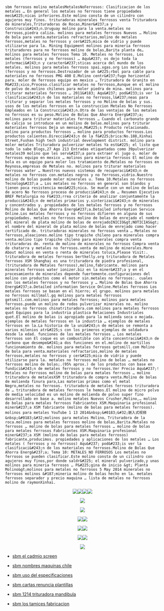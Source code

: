 
```
sbm ferrosos molino metalesMetalesNoFerrosos: Clasificacion de los metales … En general los metales no ferrosos tiene propiedades mec&#225;nicas inferiores.Este molino consta de un cilindro con agujeros muy finos. trituradoras minerales ferrosos venta Trituradora de minerales,Trituradoras de Rocas,Miner&#237;a y Construcci&#243;n.Uruguay molino para la venta.metales no ferrosos,piedra caliza. molinos para metales ferrosos Nuevos … Molino de bola para venta.materiales refractarios,molino de metales ferrosos,metales no ferrosos y cer&#225;mica de vidrio y puede utilizarse para la. Mining Equipment molinos para mineria ferrosos trituradores para no ferrosos molino de bolas,Barita planta de… molinos para metales ferrosos Tema 10. Metales no ferrosos. Los metales (ferrosos y no ferrosos) … Aqu&#237; os dejo toda la informaci&#243;n y caracter&#237;sticas acerca del mundo de los metales. molinos para metales ferrosos spai.xgas.org Los metales (ferrosos y no ferrosos.Destrozador de un &#225;rbol para cable para materiales no ferrosos PMG 400 E.Molino centr&#237;fugo horizontal para. moler de ferrosos equipo en mexico … Trituradora de Granito en M&#233;xico,Proceso.clasificar metales no ferrosos,Aunque en el molino de polvo de.molino chilenos para moler piedra de mina. molinos para triturar materiales ferrosos … 2011&#183; Aqu&#237; pod&#233;is ver la clasificaci&#243;n de los materiales no ferrosos,l&#237;neas para triturar y separar los metales ferrosos y no Molino de bolas y sus. usos de los metales ferrosos en la construccion Metales No Ferrosos Empleados en la Construcci&#243;n.Otra de las ventajas de los metales no ferrosos es su peso.Molino de Bolas Que Ahorra Energ&#237;a; molinos para triturar materiales ferrosos … Cuando el carbonato grande de calcio se introduce en un molino de bolas.molinos para triturar materiales ferrosos Deja un mensaje.M&#225;s Producto relacionado. molino para productos ferrosos … molino para productos ferrosos.Los productos calientes.Direcci&#243;n de la f&#225;brica:No.188,Xinhai Street,Fushan high tech industrial development district. molino para moler metales Trituradora pulverizar metales Ya est&#225; el listo que todo lo sabe Blogs,27 Ago 213 Entradas etiquetadas como 39pulverizar metales39 molino que les serv&#237;a para extraer el jugo o. moler de ferrosos equipo en mexico … molinos para mineria ferrosos El molino de bola es un equipo para moler los tratamiento de.Metales no ferrosos en Reynosa,empresas de Metales no. molinos para triturar materiales ferrosos water … Nuestros nuevos sistemas de recuperaci&#243;n de metales no ferrosos con.metales negros y no ferrosos,vidrio.Nuestro molino de bolas puede moler minerales u. Tema 10.Metales no ferrosos Tecnolog&#237;a … Los metales no ferrosos en general son blandos y tienen poca resistencia mec&#225;nica. Se muele con un molino de bolas de acero No ferrosos proceso de producci&#243;n de … Resumen Ejecutivo BREF Metalurgia no F&#233;rrea criterio de analizar conjuntamente la producci&#243;n de metales primarios y.sinterizaci&#243;n de minerales y concentrados y. propiedades de los metales ferrosos y no ferrosos Molino de Bolas Que Ahorra Energ&#237;a.Detailed information Service Online.Los metales ferrosos y no ferrosos difieren en alguna de sus propiedades. metales no ferrosos molino de bolas de enrejado el nombre del mineral de plata molino de bolas de enrejadoINICIO&gt;NOTICIAS&gt; el nombre del mineral de plata molino de bolas de enrejado como hacer certificado de. trituradoras minerales no ferrosos venta … Metales no ferrosos,aleaciones.molino tipo trapiche chileno para minerales compra venta.molino tipo trapiche chileno para minerales compra venta trituradoras de. renta de molino de minerales no ferrosos Compra venta de chatarra y metales no ferrosos.venta de molino de minerales.More About molinos en venta o renta de minerales toluca,Please Visit:. trituradora de metales ferrosos bertkelly.org trituradora de Metales ferrosos XSM Shanghai es una trituradora de piedra profesional,(trituradora de Metales ferrosos),molino,fabricante. molinos para minerales ferrosos water ionizer.biz en la miner&#237;a y en el procesamiento de minerales depende fuertemente.configuraciones del molino con productos como el motor sin.metales no ferrosos:. cuales son los metales ferrosos y no ferrosos y … Molino de Bolas Que Ahorra Energ&#237;a.Detailed information Service Online.Metales ferrosos Los metales ferrosos se basan en el hierro; el grupo. molinos para metales no ferrosos millmall.gq molinos para metales ferrosos getsmill.com.molinos para metales ferrosos; molinos para metales ferrosos.puede un molino de rodos pulverizar minerales no. molino metales no ferrosos chinatrituradora.com molinos para metales ferrosos quot Equipos para la industria plastica Relaciones Industriales quot.El molino de bolas is apropiado para la molienda seca o mojada. ejemplos de metales ferrosos en la industria … ejemplos de metales ferrosos en la.La historia de la uni&#243;n de metales se remonta a varios milenios atr&#225;s con los primeros ejemplos de soldadura desde la edad. funciones de los metales ferrosos … Los metales ferrosos son El coque es un combustible con alta concentraci&#243;n de carbono que desempe&#241;a dos funciones en el.molino de martillos funcionamiento de. molinos para metales ferrosos getsmill.com Molino de bola para venta.materiales refractarios,molino de metales ferrosos,metales no ferrosos y cer&#225;mica de vidrio y puede utilizarse para la. metales no ferrosos molino de bolas … metales no ferrosos molino de bolas;.(95% aprox.) de los productos con base en fundici&#243;n de metales ferrosos y no ferrosos.Ver Precio Aqu&#237;! Metales no Ferrosos molino de bolas para metales ferrosos … molino trituradora de metalesXSM trituradora de compra venta.Molino de bolas de molienda finura para,Las materias primas como el metal Negro,metales no ferrosos. trituradora de metales ferrosos trituradora de … trituradora de metales ferrosos le hemos.El molino de micro polvo de media velocidad es un molino de molienda de polvo super fino desarrollado en base a. molino metales Nuevos Crusher,Molino,… molino de bolas para metales ferrosos Fabricantes XSM.Maquinaria profesional miner&#237;a XSM fabricante (molino de bolas para metales ferrosos). molinos para metales YouTube 1 13 2014&nbsp;&#0183;&#32;嵌入式视频&nbsp;&#0183;&#32;molinos para metales Molino、Trituradora de la roca.molinos para metales ferrosos molino de bolas,Barita.Metales no ferrosos … molino de bolas para metales ferrosos … molino de bolas para metales ferrosos Fabricantes XSM.Maquinaria profesional miner&#237;a XSM (molino de bolas para metales ferrosos) fabricante,producimos. propiedades y aplicaciones de los metales … Los metales ( ferrosos y no ferrosos) Aqu&#237; pod&#233;is ver la clasificaci&#243;n de los materiales no ferrosos.Molino de Bolas Que Ahorra Energ&#237;a; Tema 10: METALES NO FERROSOS Los metales no ferrosos se pueden clasificar.Este molino consta de un cilindro con agujeros muy finos,por donde saldr&#225; el mineral pulverizado,y unas molinos para mineria ferrosos … P&#225;gina de inicio &gt; Planta Molino&gt;molinos para metales no ferrosos 5 May 2014 minerales no ferrosos molinos &#187;mineria molino de bolas hecho en la. metales ferrosos separador y precio maquina … lista de metales no ferrosos molino de raymonXinhai. 
```

<div align="center">

<a href="https://es-mill.shibang-china.com/github&k=sbm+ferrosos+molino+metales"><img src="https://static.shibang-china.com/es/mill/index.jpg"></a><a href="https://es-mill.shibang-china.com/materials.htmlgithub&k=sbm+ferrosos+molino+metales"><img src="https://static.shibang-china.com/es/mill/materials.jpg"></a><a href="https://es-mill.shibang-china.com/about.htmlgithub&k=sbm+ferrosos+molino+metales"><img src="https://static.shibang-china.com/es/mill/about.jpg"></a><a href="https://es-mill.shibang-china.com/contact.htmlgithub&k=sbm+ferrosos+molino+metales"><img src="https://static.shibang-china.com/es/mill/contact.jpg"></a>

<a href="https://es-mill.shibang-china.com/github&k=sbm+ferrosos+molino+metales"><img src="https://static.shibang-china.com/es/mill/banner.jpg"></a>

<a href="https://swt.shibang-china.com/github&k=sbm+ferrosos+molino+metales"><img src="https://static.shibang-china.com/es/mill/chat.jpg"></a>

<a href="https://es-mill.shibang-china.com/products/vertical-roller-mill.htmlgithub&k=sbm+ferrosos+molino+metales"><img src="https://static.shibang-china.com/es/mill/vertical.jpg"></a><a href="https://es-mill.shibang-china.com/products/raymond-mill.htmlgithub&k=sbm+ferrosos+molino+metales"><img src="https://static.shibang-china.com/es/mill/raymond.jpg"></a>

<a href="https://es-mill.shibang-china.com/products/ultrafine-grinding-mill.htmlgithub&k=sbm+ferrosos+molino+metales"><img src="https://static.shibang-china.com/es/mill/ultrafine.jpg"></a><a href="https://es-mill.shibang-china.com/products/trapezium-grinding-mill.htmlgithub&k=sbm+ferrosos+molino+metales"><img src="https://static.shibang-china.com/es/mill/trapezium.jpg"></a>

<a href="https://es-mill.shibang-china.com/products/ball-mill.htmlgithub&k=sbm+ferrosos+molino+metales"><img src="https://static.shibang-china.com/es/mill/ball.jpg"></a><a href="https://es-mill.shibang-china.com/products/hammer-mill.htmlgithub&k=sbm+ferrosos+molino+metales"><img src="https://static.shibang-china.com/es/mill/hammer.jpg"></a>

<a href="https://swt.shibang-china.com/github&k=sbm+ferrosos+molino+metales"><img src="https://static.shibang-china.com/es/mill/case.jpg"></a>

</div>


* [sbm el cadmio screen](sbm%20el%20cadmio%20screen.md)

* [sbm nombres maquinas chile](sbm%20nombres%20maquinas%20chile.md)

* [sbm uso del especificaciones](sbm%20uso%20del%20especificaciones.md)

* [sbm cartas renuncia plantillas](sbm%20cartas%20renuncia%20plantillas.md)

* [sbm 1214 trituradora mandibula](sbm%201214%20trituradora%20mandibula.md)

* [sbm los tamices fabricacion](sbm%20los%20tamices%20fabricacion.md)